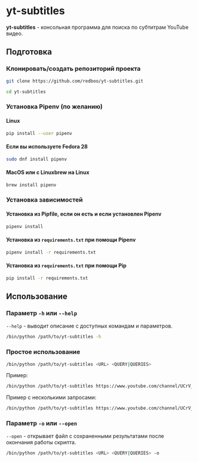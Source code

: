 # yt-subtitles

**yt-subtitles** - консольная программа для поиска по субтитрам YouTube видео.

## Подготовка

### Клонировать/создать репозиторий проекта

```sh
git clone https://github.com/redboo/yt-subtitles.git
```

```sh
cd yt-subtitles
```

### Установка Pipenv (по желанию)

#### Linux

```sh
pip install --user pipenv
```

#### Если вы используете Fedora 28

```sh
sudo dnf install pipenv
```

#### MacOS или с Linuxbrew на Linux

```sh
brew install pipenv
```

### Установка зависимостей

#### Установка из Pipfile, если он есть и если установлен Pipenv

```sh
pipenv install
```

#### Установка из `requirements.txt` при помощи Pipenv

```sh
pipenv install -r requirements.txt
```

#### Установка из `requirements.txt` при помощи Pip

```sh
pip install -r requirements.txt
```

## Использование

### Параметр `-h` или `--help`

`--help` - выводит описание с доступных командам и параметров.

```sh
/bin/python /path/to/yt-subtitles -h
```

### Простое использование

```sh
/bin/python /path/to/yt-subtitles <URL> <QUERY|QUERIES>
```

Пример:

```sh
/bin/python /path/to/yt-subtitles https://www.youtube.com/channel/UCrV_cFYbUwpjSOPVJOjTufg Жак
```

Пример с несколькими запросами:

```sh
/bin/python /path/to/yt-subtitles https://www.youtube.com/channel/UCrV_cFYbUwpjSOPVJOjTufg Жак Вода
```

### Параметр `-o` или `--open`

`--open` - открывает файл с сохраненными результатами после окончания работы скрипта.

```sh
/bin/python /path/to/yt-subtitles <URL> <QUERY|QUERIES> -o
```
